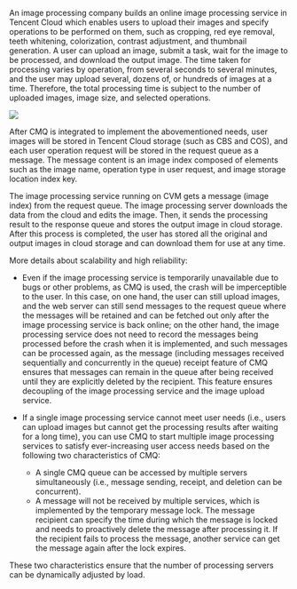 An image processing company builds an online image processing service in Tencent Cloud which enables users to upload their images and specify operations to be performed on them, such as cropping, red eye removal, teeth whitening, colorization, contrast adjustment, and thumbnail generation. A user can upload an image, submit a task, wait for the image to be processed, and download the output image. The time taken for processing varies by operation, from several seconds to several minutes, and the user may upload several, dozens of, or hundreds of images at a time. Therefore, the total processing time is subject to the number of uploaded images, image size, and selected operations.

![](https://main.qcloudimg.com/raw/806c5ee1d922c05481f9222d165359e8.png)

After CMQ is integrated to implement the abovementioned needs, user images will be stored in Tencent Cloud storage (such as CBS and COS), and each user operation request will be stored in the request queue as a message. The message content is an image index composed of elements such as the image name, operation type in user request, and image storage location index key.

The image processing service running on CVM gets a message (image index) from the request queue. The image processing server downloads the data from the cloud and edits the image. Then, it sends the processing result to the response queue and stores the output image in cloud storage. After this process is completed, the user has stored all the original and output images in cloud storage and can download them for use at any time.

More details about scalability and high reliability:

- Even if the image processing service is temporarily unavailable due to bugs or other problems, as CMQ is used, the crash will be imperceptible to the user. In this case, on one hand, the user can still upload images, and the web server can still send messages to the request queue where the messages will be retained and can be fetched out only after the image processing service is back online; on the other hand, the image processing service does not need to record the messages being processed before the crash when it is implemented, and such messages can be processed again, as the message (including messages received sequentially and concurrently in the queue) receipt feature of CMQ ensures that messages can remain in the queue after being received until they are explicitly deleted by the recipient. This feature ensures decoupling of the image processing service and the image upload service.

- If a single image processing service cannot meet user needs (i.e., users can upload images but cannot get the processing results after waiting for a long time), you can use CMQ to start multiple image processing services to satisfy ever-increasing user access needs based on the following two characteristics of CMQ:
	- A single CMQ queue can be accessed by multiple servers simultaneously (i.e., message sending, receipt, and deletion can be concurrent).
	- A message will not be received by multiple services, which is implemented by the temporary message lock. The message recipient can specify the time during which the message is locked and needs to proactively delete the message after processing it. If the recipient fails to process the message, another service can get the message again after the lock expires.

These two characteristics ensure that the number of processing servers can be dynamically adjusted by load.

